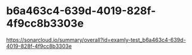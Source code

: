 # b6a463c4-639d-4019-828f-4f9cc8b3303e
https://sonarcloud.io/summary/overall?id=examly-test_b6a463c4-639d-4019-828f-4f9cc8b3303e
